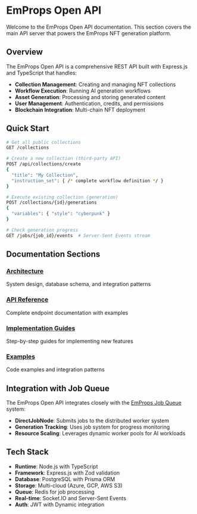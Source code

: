 # EmProps Open API

Welcome to the EmProps Open API documentation. This section covers the main API server that powers the EmProps NFT generation platform.

## Overview

The EmProps Open API is a comprehensive REST API built with Express.js and TypeScript that handles:

- **Collection Management**: Creating and managing NFT collections
- **Workflow Execution**: Running AI generation workflows  
- **Asset Generation**: Processing and storing generated content
- **User Management**: Authentication, credits, and permissions
- **Blockchain Integration**: Multi-chain NFT deployment

## Quick Start

```bash
# Get all public collections
GET /collections

# Create a new collection (third-party API)
POST /api/collections/create
{
  "title": "My Collection",
  "instruction_set": { /* complete workflow definition */ }
}

# Execute existing collection (generation)
POST /collections/{id}/generations
{
  "variables": { "style": "cyberpunk" }
}

# Check generation progress  
GET /jobs/{job_id}/events  # Server-Sent Events stream
```

## Documentation Sections

### [Architecture](/08-emprops-open-api/architecture/)
System design, database schema, and integration patterns

### [API Reference](/08-emprops-open-api/api-reference/) 
Complete endpoint documentation with examples

### [Implementation Guides](/08-emprops-open-api/implementation-guides/)
Step-by-step guides for implementing new features

### [Examples](/08-emprops-open-api/examples/)
Code examples and integration patterns

## Integration with Job Queue

The EmProps Open API integrates closely with the [EmProps Job Queue](/01-understanding-the-system/) system:

- **DirectJobNode**: Submits jobs to the distributed worker system
- **Generation Tracking**: Uses job system for progress monitoring  
- **Resource Scaling**: Leverages dynamic worker pools for AI workloads

## Tech Stack

- **Runtime**: Node.js with TypeScript  
- **Framework**: Express.js with Zod validation
- **Database**: PostgreSQL with Prisma ORM
- **Storage**: Multi-cloud (Azure, GCP, AWS S3)
- **Queue**: Redis for job processing
- **Real-time**: Socket.IO and Server-Sent Events
- **Auth**: JWT with Dynamic integration